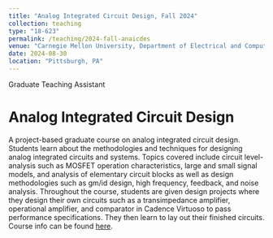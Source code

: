 ```yaml
---
title: "Analog Integrated Circuit Design, Fall 2024"
collection: teaching
type: "18-623"
permalink: /teaching/2024-fall-anaicdes
venue: "Carnegie Mellon University, Department of Electrical and Computer Engineering"
date: 2024-08-30
location: "Pittsburgh, PA"
---
```


Graduate Teaching Assistant

Analog Integrated Circuit Design
======
A project-based graduate course on analog integrated circuit design. Students learn about the methodologies and techniques for designing analog integrated circuits and systems. Topics covered include circuit level-analysis such as MOSFET operation characteristics, large and small signal models, and analysis of elementary circuit blocks as well as design methodologies such as gm/id design, high frequency, feedback, and noise analysis. Throughout the course, students are given design projects where they design their own circuits such as a transimpedance amplifier, operational amplifier, and comparator in Cadence Virtuoso to pass performance specifications. They then learn to lay out their finished circuits. Course info can be found [here](https://courses.ece.cmu.edu/18623).
